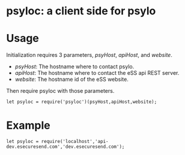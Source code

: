 # psyloc: a client side for psylo

# Usage

Initialization requires 3 parameters, *psyHost*, *apiHost*, and 
*website*.  
* *psyHost*: The hostname where to contact psylo.
* *apiHost*: The hostname where to contact the eSS api REST server.
* *website*: The hostname id of the eSS website.

Then require psyloc with those parameters.

    let psyloc = require('psyloc')(psyHost,apiHost,website);

# Example

    let psyloc = require('localhost','api-dev.esecuresend.com','dev.esecuresend.com');
